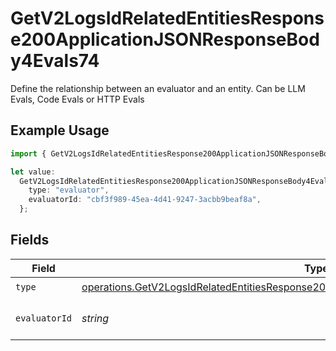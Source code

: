 # GetV2LogsIdRelatedEntitiesResponse200ApplicationJSONResponseBody4Evals74

Define the relationship between an evaluator and an entity. Can be LLM Evals, Code Evals or HTTP Evals

## Example Usage

```typescript
import { GetV2LogsIdRelatedEntitiesResponse200ApplicationJSONResponseBody4Evals74 } from "orq-poc-typescript-multi-env-version/models/operations";

let value:
  GetV2LogsIdRelatedEntitiesResponse200ApplicationJSONResponseBody4Evals74 = {
    type: "evaluator",
    evaluatorId: "cbf3f989-45ea-4d41-9247-3acbb9beaf8a",
  };
```

## Fields

| Field                                                                                                                                                                                              | Type                                                                                                                                                                                               | Required                                                                                                                                                                                           | Description                                                                                                                                                                                        |
| -------------------------------------------------------------------------------------------------------------------------------------------------------------------------------------------------- | -------------------------------------------------------------------------------------------------------------------------------------------------------------------------------------------------- | -------------------------------------------------------------------------------------------------------------------------------------------------------------------------------------------------- | -------------------------------------------------------------------------------------------------------------------------------------------------------------------------------------------------- |
| `type`                                                                                                                                                                                             | [operations.GetV2LogsIdRelatedEntitiesResponse200ApplicationJSONResponseBody4Evals74Type](../../models/operations/getv2logsidrelatedentitiesresponse200applicationjsonresponsebody4evals74type.md) | :heavy_check_mark:                                                                                                                                                                                 | N/A                                                                                                                                                                                                |
| `evaluatorId`                                                                                                                                                                                      | *string*                                                                                                                                                                                           | :heavy_check_mark:                                                                                                                                                                                 | The id of the resource                                                                                                                                                                             |